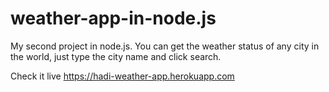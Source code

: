 # weather-app-in-node.js

My second project in node.js.
You can get the weather status of any city in the world, just type the city name and click search.

Check it live https://hadi-weather-app.herokuapp.com 

